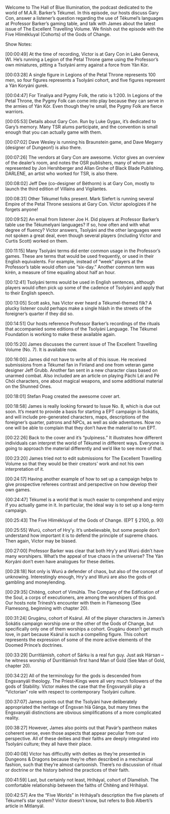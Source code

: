 Welcome to The Hall of Blue Illumination, the podcast dedicated to the world of M.A.R. Barker’s Tékumel.  In this episode, our hosts discuss Gary Con, answer a listener’s question regarding the use of Tékumel’s languages at Professor Barker’s gaming table, and talk with James about the latest issue of The Excellent Travelling Volume.  We finish out the episode with the Five Hlimékluyal (Cohorts) of the Gods of Change.

Show Notes:

[00:00:49]  At the time of recording, Victor is at Gary Con in Lake Geneva, WI.  He’s running a Legion of the Petal Throne game using the Professor’s own miniatures, pitting a Tsolyáni army against a force from Yán Kór.

[00:03:28]  A single figure in Legions of the Petal Throne represents 100 men, so four figures represents a Tsolyáni cohort, and five figures represent a Yán Koryáni gurek.

[00:04:47] For Tinalíya and Pygmy Folk, the ratio is 1:200.  In Legions of the Petal Throne, the Pygmy Folk can come into play because they can serve in the armies of Yán Kór.  Even though they’re small, the Pygmy Folk are fierce warriors.

[00:05:53]  Details about Gary Con.  Run by Luke Gygax, it’s dedicated to Gary’s memory.  Many TSR alums participate, and the convention is small enough that you can actually game with them.

[00:07:02]  Dave Wesley is running his Braunstein game, and Dave Megarry (designer of Dungeon!) is also there.

[00:07:26]  The vendors at Gary Con are awesome.  Victor gives an overview of the dealer’s room, and notes the OSR publishers, many of whom are represented by Jon Hershberger and Allan Grohe of Black Blade Publishing.  DARLENE, an artist who worked for TSR, is also there.

[00:08:02]  Jeff Dee (co-designer of Béthorm) is at Gary Con, mostly to launch the third edition of Villains and Vigilantes.

[00:08:31]  Other Tékumel folks present. Mark Siefert is running several Empire of the Petal Throne sessions at Gary Con.  Victor apologizes if he forgets anyone!

[00:09:52]  An email from listener Joe H.  Did players at Professor Barker’s table use the Tékumelyani languages? If so, how often and with what degree of fluency?  Victor answers, Tsolyáni and the other languages were not spoken a great deal, even though several players (including Victor and Curtis Scott) worked on them.

[00:11:15]  Many Tsolyáni terms did enter common usage in the Professor’s games.  These are terms that would be used frequently, or used in their English equivalents.  For example, instead of “week” players at the Professor’s table would often use “six-day.”  Another common term was kirén, a measure of time equaling about half an hour.

[00:12:41]  Tsolyáni terms would be used in English sentences, although players would often pick up some of the cadence of Tsolyáni and apply that to their English speech.

[00:13:05]  Scott asks, has Victor ever heard a Tékumel-themed filk?  A plucky listener could perhaps make a single hlásh in the streets of the foreigner’s quarter if they did so.

[00:14:51]  Our hosts reference Professor Barker’s recordings of the rituals that accompanied some editions of the Tsolyáni Language.  The Tékumel Foundation is working to make these available again.

[00:15:20]  James discusses the current issue of The Excellent Travelling Volume (No. 7).  It is available now.

[00:16:00]  James did not have to write all of this issue.  He received submissions from a Tékumel fan in Finland and one from veteran game designer Jeff Grubb.  Another fan sent in a new character class based on unarmed combat.  Also included are an article on playing Páchi Léi and Pé Chói characters, one about magical weapons, and some additional material on the Shunned Ones.

[00:18:01]  Stefan Poag created the awesome cover art.

[00:18:58]  James is really looking forward to Issue No. 8, which is due out soon.  It’s meant to provide a basis for starting a EPT campaign in Sokátis, and will include pre-generated characters, maps, descriptions of the foreigner’s quarter, patrons and NPCs, as well as side adventures.  Now no one will be able to complain that they don’t have the material to run EPT.

[00:22:26]  Back to the cover and it’s “pulpiness.”  It illustrates how different individuals can interpret the world of Tékumel in different ways.  Everyone is going to approach the material differently and we’d like to see more of that.

[00:23:20]  James tried not to edit submissions for The Excellent Travelling Volume so that they would be their creators’ work and not his own interpretation of it.

[00:24:17]  Having another example of how to set up a campaign helps to give prospective referees contrast and perspective on how develop their own games.

{00:24:47]  Tékumel is a world that is much easier to comprehend and enjoy if you actually game in it.  In particular, the ideal way is to set up a long-term campaign.

[00:25:43]  The Five Hlimékluyal of the Gods of Change.  (EPT § 2100, p. 90)

[00:25:55]  Wurú, cohort of Hry’y.  It’s unbelievable, but some people don’t understand how important it is to defend the principle of supreme chaos.  Then again, Victor may be biased.

[00:27:00]  Professor Barker was clear that both Hry’y and Wurú didn’t have many worshipers.  What’s the appeal of true chaos in the universe?  The Yán Koryáni don’t even have analogues for these deities.

[00:28:18]  Not only is Wurú a defender of chaos, but also of the concept of unknowing.  Interestingly enough, Hry’y and Wurú are also the gods of gambling and moneylending.

[00:29:35]  Chiténg, cohort of Vimúhla.  The Company of the Edification of the Soul, a corps of executioners, are among the worshipers of this god.  Our hosts note Trínesh’s encounter with them in Flamesong (See Flamesong, beginning with chapter 20).

[00:31:24]  Grugánu, cohort of Ksárul.  All of the player characters in James’s Sokátis campaign worship one or the other of the Gods of Change, but specifically only one of them worships a cohort.  Grugánu doesn’t get much love, in part because Ksárul is such a compelling figure.  This cohort represents the expression of some of the more active elements of the Doomed Prince’s doctrines.

[00:33:29]  Durritlámish, cohort of Sárku is a real fun guy.  Just ask Hársan – he witness worship of Durritlámish first hand Man of Gold (See Man of Gold, chapter 20).

[00:34:22]  All of the terminology for the gods is descended from Engsvanyáli theology.  The Priest-Kings were all very much followers of the gods of Stability.  Victor makes the case that the Engsvanyáli play a “Victorian” role with respect to contemporary Tsolyáni culture.

[00:37:07]  James points out that the Tsolyáni have deliberately appropriated the heritage of Éngsvan hlá Gánga, but many times the Engsvanyáli distinctions are obvious simplifications of a more complicated reality.

[00:38:27]  However, James also points out that Pavár’s pantheon makes coherent sense, even those aspects that appear peculiar from our perspective.  All of these deities and their faiths are deeply integrated into Tsolyáni culture; they all have their place.

[00:40:08] Victor has difficultly with deities as they’re presented in Dungeons & Dragons because they’re often described in a mechanical fashion, such that they’re almost cartoonish.  There’s no discussion of ritual or doctrine or the history behind the practices of their faith.

[00:41:59]  Last, but certainly not least, Hriháyal, cohort of Dlamélish. The comfortable relationship between the faiths of Chiténg and Hriháyal.

[00:42:57]  Are the “Five Worlds” in Hriháyal’s description the five planets of Tékumel’s star system?  Victor doesn’t know, but refers to Bob Alberti’s article in Mitlanyál.

